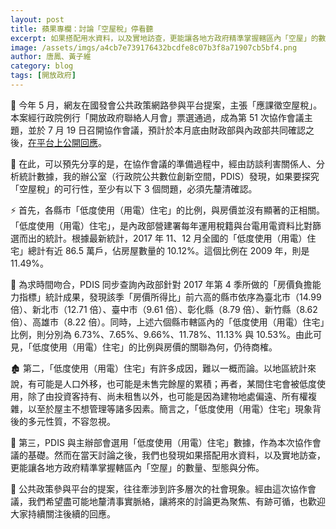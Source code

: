 ```yaml
---
layout: post
title: 蘋果專欄：討論「空屋稅」停看聽
excerpt: 如果搭配用水資料，以及實地訪查，更能讓各地方政府精準掌握轄區內「空屋」的數量、型態與分佈。
image: /assets/imgs/a4cb7e739176432bcdfe8c07b3f8a71907cb5bf4.png
author: 唐鳳、黃子維
category: blog
tags: [開放政府]
---
```


🙋 今年 5 月，網友在國發會公共政策網路參與平台提案，主張「應課徵空屋稅」。本案經行政院例行「開放政府聯絡人月會」票選通過，成為第 51 次協作會議主題，並於 7 月 19 日召開協作會議，預計於本月底由財政部與內政部共同確認之後，[在平台上公開回應](https://join.gov.tw/idea/detail/348212d3-179e-4789-9e1e-ff2bcf4c00c8)。

🤔 在此，可以預先分享的是，在協作會議的準備過程中，經由訪談利害關係人、分析統計數據，我的辦公室（行政院公共數位創新空間，PDIS）發現，如果要探究「空屋稅」的可行性，至少有以下 3 個問題，必須先釐清確認。

⚡ 首先，各縣市「低度使用（用電）住宅」的比例，與房價並沒有顯著的正相關。「低度使用（用電）住宅」，是內政部營建署每年運用稅籍與台電用電資料比對篩選而出的統計。根據最新統計，2017 年 11、12 月全國的「低度使用（用電）住宅」總計有近 86.5 萬戶，佔房屋數量的 10.12%。這個比例在 2009 年，則是 11.49%。

🔎 為求時間吻合，PDIS 同步查詢內政部針對 2017 年第 4 季所做的「房價負擔能力指標」統計成果，發現該季「房價所得比」前六高的縣市依序為臺北市（14.99 倍）、新北市（12.71 倍）、臺中市（9.61 倍）、彰化縣（8.79 倍）、新竹縣（8.62 倍）、高雄市（8.22 倍）。同時，上述六個縣市轄區內的「低度使用（用電）住宅」比例，則分別為 6.73%、7.65%、9.66%、11.78%、11.13% 與 10.53%。由此可見，「低度使用（用電）住宅」的比例與房價的關聯為何，仍待商榷。

🏚 第二，「低度使用（用電）住宅」有許多成因，難以一概而論。以地區統計來說，有可能是人口外移，也可能是未售完餘屋的累積；再者，某間住宅會被低度使用，除了由投資客持有、尚未租售以外，也可能是因為建物地處偏遠、所有權複雜，以至於屋主不想管理等諸多因素。簡言之，「低度使用（用電）住宅」現象背後的多元性質，不容忽視。

🚰 第三，PDIS 與主辦部會選用「低度使用（用電）住宅」數據，作為本次協作會議的基礎。然而在當天討論之後，我們也發現如果搭配用水資料，以及實地訪查，更能讓各地方政府精準掌握轄區內「空屋」的數量、型態與分佈。

📂 公共政策參與平台的提案，往往牽涉到許多層次的社會現象。經由這次協作會議，我們希望盡可能地釐清事實脈絡，讓將來的討論更為聚焦、有跡可循，也歡迎大家持續關注後續的回應。

